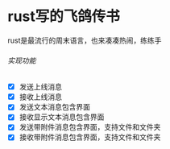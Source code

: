 # rust写的飞鸽传书

rust是最流行的周末语言，也来凑凑热闹，练练手

###### 实现功能
* [x] 发送上线消息
* [x] 接收上线消息
* [x] 发送文本消息包含界面
* [x] 接收显示文本消息包含界面
* [x] 发送带附件消息包含界面，支持文件和文件夹
* [x] 接收带附件消息包含界面，支持文件和文件夹
